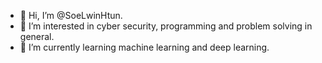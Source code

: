- 👋 Hi, I’m @SoeLwinHtun.
- 👀 I’m interested in cyber security, programming and problem solving in general.
- 🌱 I’m currently learning machine learning and deep learning.

<!---
SoeLwinHtun/SoeLwinHtun is a ✨ special ✨ repository because its `README.md` (this file) appears on your GitHub profile.
You can click the Preview link to take a look at your changes.
--->
